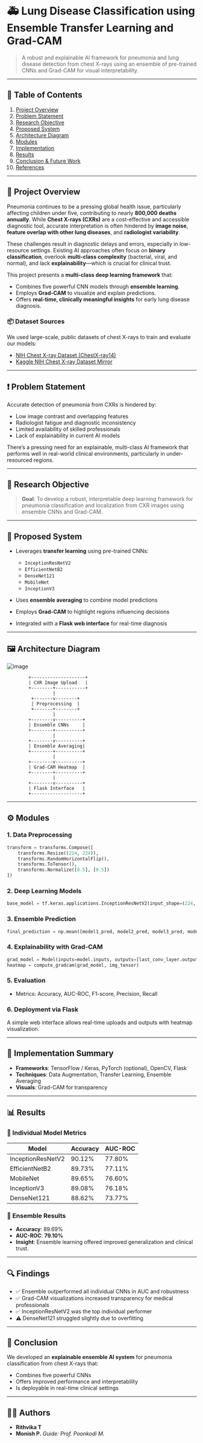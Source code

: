 # 🚑 Lung Disease Classification using Ensemble Transfer Learning and Grad-CAM

> A robust and explainable AI framework for pneumonia and lung disease detection from chest X-rays using an ensemble of pre-trained CNNs and Grad-CAM for visual interpretability.

---

## 📌 Table of Contents

1. [Project Overview](#project-overview)
2. [Problem Statement](#problem-statement)
3. [Research Objective](#research-objective)
4. [Proposed System](#proposed-system)
5. [Architecture Diagram](#architecture-diagram)
6. [Modules](#modules)
7. [Implementation](#implementation)
8. [Results](#results)
9. [Conclusion & Future Work](#conclusion--future-work)
10. [References](#references)

---

## 🧾 Project Overview

Pneumonia continues to be a pressing global health issue, particularly affecting children under five, contributing to nearly **800,000 deaths annually**. While **Chest X-rays (CXRs)** are a cost-effective and accessible diagnostic tool, accurate interpretation is often hindered by **image noise**, **feature overlap with other lung diseases**, and **radiologist variability**.

These challenges result in diagnostic delays and errors, especially in low-resource settings. Existing AI approaches often focus on **binary classification**, overlook **multi-class complexity** (bacterial, viral, and normal), and lack **explainability**—which is crucial for clinical trust.

This project presents a **multi-class deep learning framework** that:

* Combines five powerful CNN models through **ensemble learning**.
* Employs **Grad-CAM** to visualize and explain predictions.
* Offers **real-time, clinically meaningful insights** for early lung disease diagnosis.

### 📦 Dataset Sources

We used large-scale, public datasets of chest X-rays to train and evaluate our models:

* [NIH Chest X-ray Dataset (ChestX-ray14)](https://nihcc.app.box.com/v/ChestXray-NIHCC)
* [Kaggle NIH Chest X-ray Dataset Mirror](https://www.kaggle.com/datasets/nih-chest-xrays/data)

---

## ❗ Problem Statement

Accurate detection of pneumonia from CXRs is hindered by:

* Low image contrast and overlapping features
* Radiologist fatigue and diagnostic inconsistency
* Limited availability of skilled professionals
* Lack of explainability in current AI models

There’s a pressing need for an explainable, multi-class AI framework that performs well in real-world clinical environments, particularly in under-resourced regions.

---

## 🎯 Research Objective

> **Goal**: To develop a robust, interpretable deep learning framework for pneumonia classification and localization from CXR images using ensemble CNNs and Grad-CAM.

---

## 🧠 Proposed System

* Leverages **transfer learning** using pre-trained CNNs:

  * `InceptionResNetV2`
  * `EfficientNetB2`
  * `DenseNet121`
  * `MobileNet`
  * `InceptionV3`
* Uses **ensemble averaging** to combine model predictions
* Employs **Grad-CAM** to highlight regions influencing decisions
* Integrated with a **Flask web interface** for real-time diagnosis

---

## 🖼️ Architecture Diagram

![image](https://github.com/user-attachments/assets/6100bf0f-1204-4a11-ad85-bd19b6386c51)

```
        +--------------------+
        | CXR Image Upload   |
        +--------+-----------+
                 |
         +-------v--------+      
         | Preprocessing  |
         +-------+--------+
                 |
        +--------v----------+
        | Ensemble CNNs     |
        +--------+----------+
                 |
        +--------v----------+
        | Ensemble Averaging|
        +--------+----------+
                 |
        +--------v----------+
        | Grad-CAM Heatmap  |
        +--------+----------+
                 |
        +--------v----------+
        | Flask Interface   |
        +-------------------+
```

---

## ⚙️ Modules

### 1. Data Preprocessing

```python
transform = transforms.Compose([
    transforms.Resize((224, 224)),
    transforms.RandomHorizontalFlip(),
    transforms.ToTensor(),
    transforms.Normalize([0.5], [0.5])
])
```

### 2. Deep Learning Models

```python
base_model = tf.keras.applications.InceptionResNetV2(input_shape=(224, 224, 3), include_top=False, weights='imagenet')
```

### 3. Ensemble Prediction

```python
final_prediction = np.mean([model1_pred, model2_pred, model3_pred, model4_pred, model5_pred], axis=0)
```

### 4. Explainability with Grad-CAM

```python
grad_model = Model(inputs=model.inputs, outputs=[last_conv_layer.output, model.output])
heatmap = compute_gradcam(grad_model, img_tensor)
```

### 5. Evaluation

* Metrics: Accuracy, AUC-ROC, F1-score, Precision, Recall

### 6. Deployment via Flask

A simple web interface allows real-time uploads and outputs with heatmap visualization.

---

## 🧪 Implementation Summary

* **Frameworks**: TensorFlow / Keras, PyTorch (optional), OpenCV, Flask
* **Techniques**: Data Augmentation, Transfer Learning, Ensemble Averaging
* **Visuals**: Grad-CAM for transparency

---

## 📊 Results

### 🔢 Individual Model Metrics

| Model             | Accuracy | AUC-ROC |
| ----------------- | -------- | ------- |
| InceptionResNetV2 | 90.12%   | 77.80%  |
| EfficientNetB2    | 89.73%   | 77.11%  |
| MobileNet         | 89.65%   | 76.60%  |
| InceptionV3       | 89.08%   | 76.18%  |
| DenseNet121       | 88.62%   | 73.77%  |

### 🧬 Ensemble Results

* **Accuracy**: 89.69%
* **AUC-ROC**: **79.10%**
* **Insight**: Ensemble learning offered improved generalization and clinical trust.

---

## 🔍 Findings

* ✅ Ensemble outperformed all individual CNNs in AUC and robustness
* ✅ Grad-CAM visualizations increased transparency for medical professionals
* ✅ InceptionResNetV2 was the top individual performer
* ⚠️ DenseNet121 struggled slightly due to overfitting

---

## 📌 Conclusion

We developed an **explainable ensemble AI system** for pneumonia classification from chest X-rays that:

* Combines five powerful CNNs
* Offers improved performance and interpretability
* Is deployable in real-time clinical settings

---

## 👨‍💻 Authors

* **Rithvika T**
* **Monish P.**
  *Guide: Prof. Poonkodi M.*

